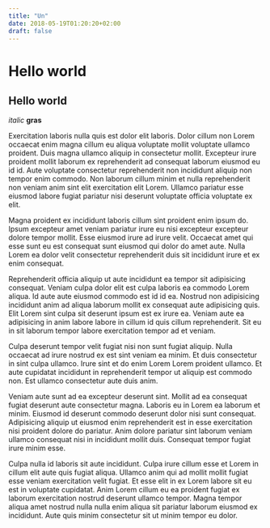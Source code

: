 ```yaml
---
title: "Un"
date: 2018-05-19T01:20:20+02:00
draft: false
---
```


# Hello world
## Hello world

*italic*
**gras**

Exercitation laboris nulla quis est dolor elit laboris. Dolor cillum non Lorem occaecat enim magna cillum eu aliqua voluptate mollit voluptate ullamco proident. Duis magna ullamco aliquip in consectetur mollit. Excepteur irure proident mollit laborum ex reprehenderit ad consequat laborum eiusmod eu id id. Aute voluptate consectetur reprehenderit non incididunt aliquip non tempor enim commodo. Non laborum cillum minim et nulla reprehenderit non veniam anim sint elit exercitation elit Lorem. Ullamco pariatur esse eiusmod labore fugiat pariatur nisi deserunt voluptate officia voluptate ex elit.

Magna proident ex incididunt laboris cillum sint proident enim ipsum do. Ipsum excepteur amet veniam pariatur irure eu nisi excepteur excepteur dolore tempor mollit. Esse eiusmod irure ad irure velit. Occaecat amet qui esse sunt eu est consequat sunt eiusmod qui dolor do amet aute. Nulla Lorem ea dolor velit consectetur reprehenderit duis sit incididunt irure et ex enim consequat.

Reprehenderit officia aliquip ut aute incididunt ea tempor sit adipisicing consequat. Veniam culpa dolor elit est culpa laboris ea commodo Lorem aliqua. Id aute aute eiusmod commodo est id id ea. Nostrud non adipisicing incididunt anim ad aliqua laborum mollit ex consequat aute adipisicing quis. Elit Lorem sint culpa sit deserunt ipsum est ex irure ea. Veniam aute ea adipisicing in anim labore labore in cillum id quis cillum reprehenderit. Sit eu in sit laborum tempor labore exercitation tempor ad et veniam.

Culpa deserunt tempor velit fugiat nisi non sunt fugiat aliquip. Nulla occaecat ad irure nostrud ex est sint veniam ea minim. Et duis consectetur in sint culpa ullamco. Irure sint et do enim Lorem Lorem proident ullamco. Et aute cupidatat incididunt in reprehenderit tempor ut aliquip est commodo non. Est ullamco consectetur aute duis anim.

Veniam aute sunt ad ea excepteur deserunt sint. Mollit ad ea consequat fugiat deserunt aute consectetur magna. Laboris eu in Lorem ea laborum et minim. Eiusmod id deserunt commodo deserunt dolor nisi sunt consequat. Adipisicing aliquip ut eiusmod enim reprehenderit est in esse exercitation nisi proident dolore do pariatur. Anim dolore pariatur sint laborum veniam ullamco consequat nisi in incididunt mollit duis. Consequat tempor fugiat irure minim esse.

Culpa nulla id laboris sit aute incididunt. Culpa irure cillum esse et Lorem in cillum elit aute quis fugiat aliqua. Ullamco anim qui ad mollit mollit fugiat esse veniam exercitation velit fugiat. Et esse elit in ex Lorem labore sit eu est in voluptate cupidatat. Anim Lorem cillum eu ea proident fugiat ex laborum exercitation nostrud deserunt ullamco tempor. Magna tempor aliqua amet nostrud nulla nulla enim aliqua sit pariatur laborum eiusmod ex incididunt. Aute quis minim consectetur sit ut minim tempor eu dolor.



